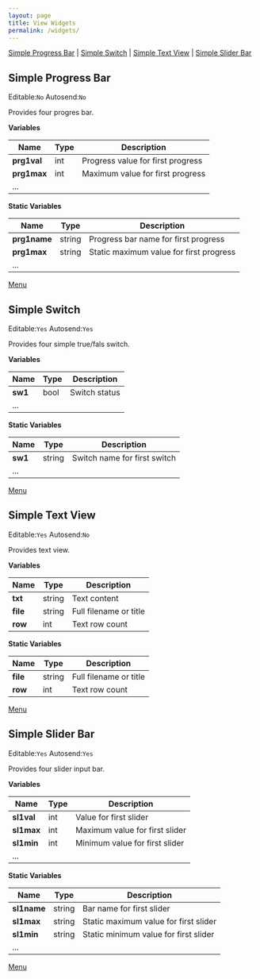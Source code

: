 ```yaml
---
layout: page
title: View Widgets
permalink: /widgets/
---
```


<a name="menu"></a>
 
[Simple Progress Bar](#Simple_Progress_Bar) | [Simple Switch](#Simple_Switch) | [Simple Text View](#Simple_Text_View) | [Simple Slider Bar](#Simple_Slider_Bar)


<a name="Simple_Progress_Bar"></a>
## Simple Progress Bar
Editable:`No` Autosend:`No` 

Provides four progres bar.

**Variables**

|Name|Type|Description|
|---|---|---|
|**prg1val**|int| Progress value for first progress
|**prg1max**|int| Maximum value for first progress
|...||

**Static Variables**

|Name|Type|Description|
|---|---|---|
|**prg1name**|string| Progress bar name for first progress  
|**prg1max**|string| Static maximum value for first progress
|...||

[Menu](#menu)



<a name="Simple_Switch"></a>
## Simple Switch
Editable:`Yes` Autosend:`Yes` 

Provides four simple true/fals switch.

**Variables**

|Name|Type|Description|
|---|---|---|
|**sw1**|bool| Switch status
|...||

**Static Variables**

|Name|Type|Description|
|---|---|---|
|**sw1**|string| Switch name for first switch
|...||

[Menu](#menu)



<a name="Simple_Text_View"></a>
## Simple Text View
Editable:`Yes` Autosend:`No` 

Provides text view.

**Variables**

|Name|Type|Description|
|---|---|---|
|**txt**|string| Text content
|**file**|string| Full filename or title
|**row**|int| Text row count

**Static Variables**

|Name|Type|Description|
|---|---|---|
|**file**|string| Full filename or title
|**row**|int| Text row count

[Menu](#menu)




<a name="Simple_Slider_Bar"></a>
## Simple Slider Bar
Editable:`Yes` Autosend:`Yes` 

Provides four slider input bar.

**Variables**

|Name|Type|Description|
|---|---|---|
|**sl1val**|int| Value for first slider
|**sl1max**|int| Maximum value for first slider
|**sl1min**|int| Minimum value for first slider
|...||

**Static Variables**

|Name|Type|Description|
|---|---|---|
|**sl1name**|string| Bar name for first slider  
|**sl1max**|string| Static maximum value for first slider
|**sl1min**|string| Static minimum value for first slider
|...||

[Menu](#menu)

